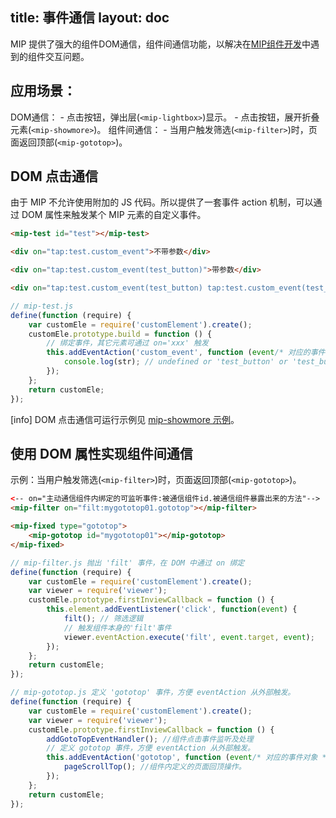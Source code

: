 title: 事件通信
layout: doc
---

MIP 提供了强大的组件DOM通信，组件间通信功能，以解决在[MIP组件开发](https://www.mipengine.org/doc/2-tech/4-mip-widget.html)中遇到的组件交互问题。

## 应用场景：
DOM通信：
	- 点击按钮，弹出层(`<mip-lightbox>`)显示。
	- 点击按钮，展开折叠元素(`<mip-showmore>`)。
组件间通信：
	- 当用户触发筛选(`<mip-filter>`)时，页面返回顶部(`<mip-gototop>`)。

## DOM 点击通信

由于 MIP 不允许使用附加的 JS 代码。所以提供了一套事件 action 机制，可以通过 DOM 属性来触发某个 MIP 元素的自定义事件。

```html
<mip-test id="test"></mip-test>

<div on="tap:test.custom_event">不带参数</div>

<div on="tap:test.custom_event(test_button)">带参数</div>

<div on="tap:test.custom_event(test_button) tap:test.custom_event(test_button1)">多个事件</div>
```


```javascript
// mip-test.js
define(function (require) {
    var customEle = require('customElement').create();
    customEle.prototype.build = function () {
        // 绑定事件，其它元素可通过 on='xxx' 触发
        this.addEventAction('custom_event', function (event/* 对应的事件对象 */, str /* 事件参数 */) {
            console.log(str); // undefined or 'test_button' or 'test_button1'
        });
    };
    return customEle;
});
```
[info] DOM 点击通信可运行示例见 [mip-showmore 示例](https://www.mipengine.org/examples/mip-extensions/mip-showmore.html)。

## 使用 DOM 属性实现组件间通信

示例：当用户触发筛选(`<mip-filter>`)时，页面返回顶部(`<mip-gototop>`)。

```html
<-- on="主动通信组件内绑定的可监听事件:被通信组件id.被通信组件暴露出来的方法"-->
<mip-filter on="filt:mygototop01.gototop"></mip-filter>

<mip-fixed type="gototop">
    <mip-gototop id="mygototop01"></mip-gototop>
</mip-fixed>
```

```javascript
// mip-filter.js 抛出 'filt' 事件，在 DOM 中通过 on 绑定 
define(function (require) {
    var customEle = require('customElement').create();
    var viewer = require('viewer');
    customEle.prototype.firstInviewCallback = function () {
    	this.element.addEventListener('click', function(event) {
    		filt(); // 筛选逻辑
    		// 触发组件本身的'filt'事件
			viewer.eventAction.execute('filt', event.target, event);
    	});
    };
    return customEle;
});

// mip-gototop.js 定义 'gototop' 事件，方便 eventAction 从外部触发。
define(function (require) {
    var customEle = require('customElement').create();
    var viewer = require('viewer');
    customEle.prototype.firstInviewCallback = function () {
    	addGotoTopEventHandler(); //组件点击事件监听及处理
    	// 定义 gototop 事件，方便 eventAction 从外部触发。
    	this.addEventAction('gototop', function (event/* 对应的事件对象 */, str /* 事件参数 */) {
            pageScrollTop(); //组件内定义的页面回顶操作。
        });
    };
    return customEle;
});
```
